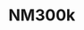 <a name="material" />

# NM300k
<script type="application/ld+json">
  {
    "@context": "https://schema.org/",
    "@type": "ChemicalSubstance",
    "http://purl.org/dc/terms/conformsTo":
      {
        "@type": "CreativeWork",
        "@id": "https://bioschemas.org/profiles/ChemicalSubstance/0.4-RELEASE/"
      },
    "@id": "https://egonw.github.io/nanowiki/nanowiki485.html#material",
    "name": "NM300k",
    "sameAs": "http://127.0.0.1/mediawiki/index.php/Special:URIResolver/NM300k"
  }
</script>


